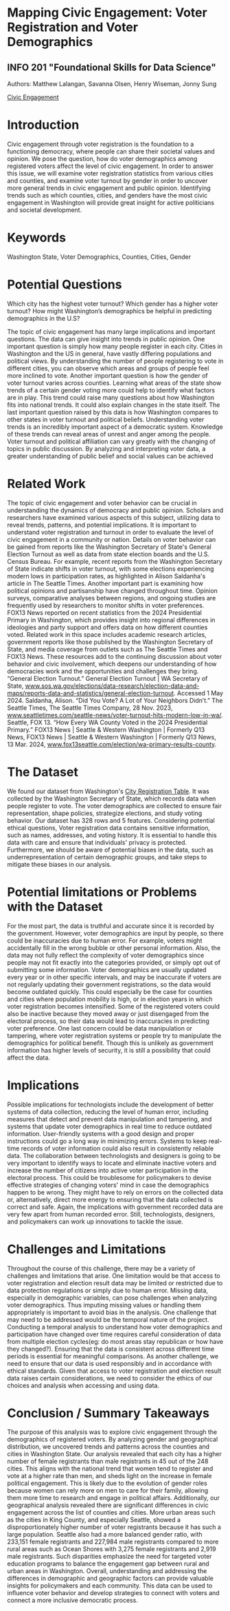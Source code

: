 # Mapping Civic Engagement: Voter Registration and Voter Demographics
## INFO 201 "Foundational Skills for Data Science"

Authors: Matthew Lalangan, Savanna Olsen, Henry Wiseman, Jonny Sung

[Civic Engagement](https://lalangan.shinyapps.io/INFO201-Project-Civic-Engagement/)

# Introduction
Civic engagement through voter registration is the foundation to a functioning democracy, where people can share their societal values and opinion. We pose the question, how do voter demographics among registered voters affect the level of civic engagement. In order to answer this issue, we will examine voter registration statistics from various cities and counties, and examine voter turnout by gender in order to uncover more general trends in civic engagement and public opinion. Identifying trends such as which counties, cities, and genders have the most civic engagement in Washington will provide great insight for active politicians and societal development.

# Keywords
Washington State, Voter Demographics, Counties, Cities, Gender

# Potential Questions
Which city has the highest voter turnout?
Which gender has a higher voter turnout?
How might Washington’s demographics be helpful in predicting demographics in the U.S?

The topic of civic engagement has many large implications and important questions. The data can give insight into trends in public opinion. One important question is simply how many people register in each city. Cities in Washington and the US in general, have vastly differing populations and political views. By understanding the number of people registering to vote in different cities, you can observe which areas and groups of people feel more inclined to vote. Another important question is how the gender of voter turnout varies across counties. Learning what areas of the state show trends of a certain gender voting more could help to identify what factors are in play. This trend could raise many questions about how Washington fits into national trends. It could also explain changes in the state itself. The last important question raised by this data is how Washington compares to other states in voter turnout and political beliefs. Understanding voter trends is an incredibly important aspect of a democratic system. Knowledge of these trends can reveal areas of unrest and anger among the people. Voter turnout and political affiliation can vary greatly with the changing of topics in public discussion. By analyzing and interpreting voter data, a greater understanding of public belief and social values can be achieved

# Related Work
The topic of civic engagement and voter behavior can be crucial in understanding the dynamics of democracy and public opinion. Scholars and researchers have examined various aspects of this subject, utilizing data to reveal trends, patterns, and potential implications. It is important to understand voter registration and turnout in order to evaluate the level of civic engagement in a community or nation. Details on voter behavior can be gained from reports like the Washington Secretary of State's General Election Turnout as well as data from state election boards and the U.S. Census Bureau. For example, recent reports from the Washington Secretary of State indicate shifts in voter turnout, with some elections experiencing modern lows in participation rates, as highlighted in Alison Saldanha's article in The Seattle Times. Another important part is examining how political opinions and partisanship have changed throughout time. Opinion surveys, comparative analyses between regions, and ongoing studies are frequently used by researchers to monitor shifts in voter preferences. FOX13 News reported on recent statistics from the 2024 Presidential Primary in Washington, which provides insight into regional differences in ideologies and party support and offers data on how different counties voted. Related work in this space includes academic research articles, government reports like those published by the Washington Secretary of State, and media coverage from outlets such as The Seattle Times and FOX13 News. These resources add to the continuing discussion about voter behavior and civic involvement, which deepens our understanding of how democracies work and the opportunities and challenges they bring.
“General Election Turnout.” General Election Turnout | WA Secretary of State, www.sos.wa.gov/elections/data-research/election-data-and-maps/reports-data-and-statistics/general-election-turnout. Accessed 1 May 2024.
Saldanha, Alison. “Did You Vote? A Lot of Your Neighbors Didn’t.” The Seattle Times, The Seattle Times Company, 28 Nov. 2023, www.seattletimes.com/seattle-news/voter-turnout-hits-modern-low-in-wa/.
Seattle, FOX 13. “How Every WA County Voted in the 2024 Presidential Primary.” FOX13 News | Seattle & Western Washington | Formerly Q13 News, FOX13 News | Seattle & Western Washington | Formerly Q13 News, 13 Mar. 2024, www.fox13seattle.com/election/wa-primary-results-county.

# The Dataset
We found our dataset from Washington's [City Registration Table](https://www.sos.wa.gov/elections/data-research/election-data-and-maps/reports-data-and-statistics/voter-demographics). It was collected by the Washington Secretary of State, which records data when people register to vote. The voter demographics are collected to ensure fair representation, shape policies, strategize elections, and study voting behavior. Our dataset has 328 rows and 5 features. Considering potential ethical questions, Voter registration data contains sensitive information, such as names, addresses, and voting history. It is essential to handle this data with care and ensure that individuals' privacy is protected. Furthermore, we should be aware of potential biases in the data, such as underrepresentation of certain demographic groups, and take steps to mitigate these biases in our analysis.

# Potential limitations or Problems with the Dataset
For the most part, the data is truthful and accurate since it is recorded by the government. However, voter demographics are input by people, so there could be inaccuracies due to human error. For example, voters might accidentally fill in the wrong bubble or other personal information. Also, the data may not fully reflect the complexity of voter demographics since people may not fit exactly into the categories provided, or simply opt out of submitting some information. Voter demographics are usually updated every year or in other specific intervals, and may be inaccurate if voters are not regularly updating their government registrations, so the data would become outdated quickly. This could especially be the case for counties and cities where population mobility is high, or in election years in which voter registration becomes intensified. Some of the registered voters could also be inactive because they moved away or just disengaged from the electoral process, so their data would lead to inaccuracies in predicting voter preference. One last concern could be data manipulation or tampering, where voter registration systems or people try to manipulate the demographics for political benefit. Though this is unlikely as government information has higher levels of security, it is still a possibility that could affect the data.

# Implications
Possible implications for technologists include the development of better systems of data collection, reducing the level of human error, including measures that detect and prevent data manipulation and tampering, and systems that update voter demographics in real time to reduce outdated information. User-friendly systems with a good design and proper instructions could go a long way in minimizing errors. Systems to keep real-time records of voter information could also result in consistently reliable data. The collaboration between technologists and designers is going to be very important to identify ways to locate and eliminate inactive voters and increase the number of citizens into active voter participation in the electoral process. This could be troublesome for policymakers to devise effective strategies of changing voters' mind in case the demographics happen to be wrong. They might have to rely on errors on the collected data or, alternatively, direct more energy to ensuring that the data collected is correct and safe. Again, the implications with government recorded data are very few apart from human recorded error. Still, technologists, designers, and policymakers can work up innovations to tackle the issue.

# Challenges and Limitations
Throughout the course of this challenge, there may be a variety of challenges and limitations that arise. One limitation would be that access to voter registration and election result data may be limited or restricted due to data protection regulations or simply due to human error. Missing data, especially in demographic variables, can pose challenges when analyzing voter demographics. Thus imputing missing values or handling them appropriately is important to avoid bias in the analysis. One challenge that may need to be addressed would be the temporal nature of the project. Conducting a temporal analysis to understand how voter demographics and participation have changed over time requires careful consideration of data from multiple election cycles(eg: do most areas stay republican or how have they changed?). Ensuring that the data is consistent across different time periods is essential for meaningful comparisons. As another challenge, we need to ensure that our data is used responsibly and in accordance with ethical standards. Given that access to voter registration and election result data raises certain considerations, we need to consider the ethics of our choices and analysis when accessing and using data.

# Conclusion / Summary Takeaways

The purpose of this analysis was to explore civic engagement through the demographics of registered voters. By analyzing gender and geographical distribution, we uncovered trends and patterns across the counties and cities in Washington State. Our analysis revealed that each city has a higher number of female registrants than male registrants in 45 out of the 248 cities. This aligns with the national trend that women tend to register and vote at a higher rate than men, and sheds light on the increase in female political engagement. This is likely due to the evolution of gender roles because women can rely more on men to care for their family, allowing them more time to research and engage in political affairs. Additionally, our geographical analysis revealed there are significant differences in civic engagement across the list of counties and cities. More urban areas such as the cities in King County, and especially Seattle, showed a disproportionately higher number of voter registrants because it has such a large population. Seattle also had a more balanced gender ratio, with 233,151 female registrants and 227,984 male registrants compared to more rural areas such as Ocean Shores with 3,275 female registrants and 2,919 male registrants. Such disparities emphasize the need for targeted voter education programs to balance the engagement gap between rural and urban areas in Washington. Overall, understanding and addressing the differences in demographic and geographic factors can provide valuable insights for policymakers and each community. This data can be used to influence voter behavior and develop strategies to connect with voters and connect a more inclusive democratic process.  
